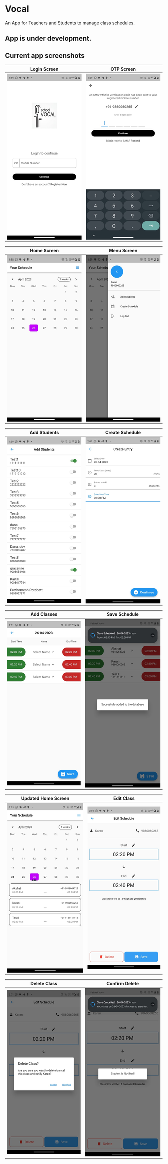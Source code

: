 # Vocal

An App for Teachers and Students to manage class schedules.

## App is under development.

## Current app screenshots

| Login Screen | OTP Screen |
| --- | --- |
| ![login_screen](images/1.jpg) | ![login_screen](images/2.jpg) |

| Home Screen | Menu Screen |
| --- | --- |
| ![login_screen](images/3.jpg) | ![login_screen](images/4.jpg) |

| Add Students | Create Schedule |
| --- | --- |
| ![login_screen](images/5.jpg) | ![login_screen](images/6.jpg) |

| Add Classes | Save Schedule |
| --- | --- |
| ![login_screen](images/7.jpg) | ![login_screen](images/9.jpg) |

| Updated Home Screen | Edit Class |
| --- | --- |
| ![login_screen](images/10.jpg) | ![login_screen](images/11.jpg) |

| Delete Class | Confirm Delete |
| --- | --- |
| ![login_screen](images/12.jpg) | ![login_screen](images/13.jpg) |


